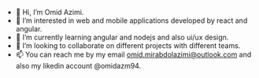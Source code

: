 - 👋 Hi, I’m Omid Azimi.
- 👀 I’m interested in web and mobile applications developed by react and angular.
- 🌱 I’m currently learning angular and nodejs and also ui/ux design.
- 💞️ I’m looking to collaborate on different projects with different teams.
- 📫 You can reach me by my email omid.mirabdolazimi@outlook.com and also my likedin account @omidazm94.

<!---
omidazm94/omidazm94 is a ✨ special ✨ repository because its `README.md` (this file) appears on your GitHub profile.
You can click the Preview link to take a look at your changes.
--->
